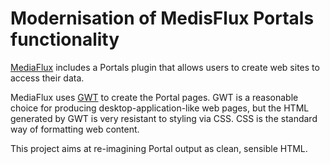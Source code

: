 # Modernisation of MedisFlux Portals functionality

[MediaFlux](http://www.arcitecta.com/Products) includes a Portals 
plugin that allows users to create web sites to access their data.

MediaFlux uses [GWT](http://www.gwtproject.org/) to create the 
Portal pages.  GWT is a reasonable choice for producing 
desktop-application-like web pages, but the HTML generated by
GWT is very resistant to styling via CSS.  CSS is the standard way 
of formatting web content.

This project aims at re-imagining Portal output as clean, sensible
HTML.
